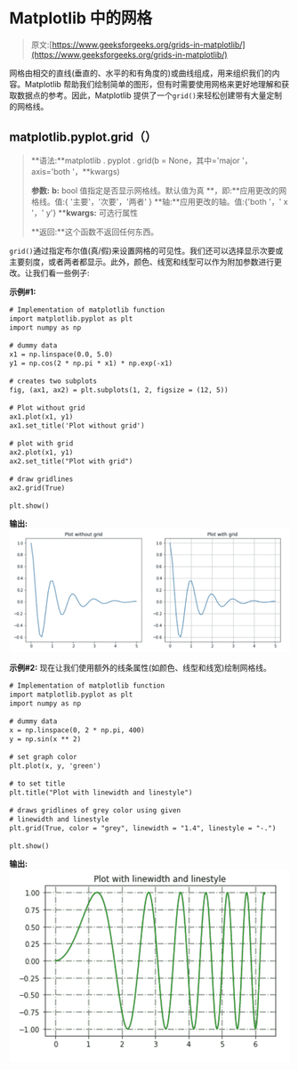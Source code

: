 # Matplotlib 中的网格

> 原文:[https://www.geeksforgeeks.org/grids-in-matplotlib/](https://www.geeksforgeeks.org/grids-in-matplotlib/)

网格由相交的直线(垂直的、水平的和有角度的)或曲线组成，用来组织我们的内容。Matplotlib 帮助我们绘制简单的图形，但有时需要使用网格来更好地理解和获取数据点的参考。因此，Matplotlib 提供了一个`grid()`来轻松创建带有大量定制的网格线。

## matplotlib.pyplot.grid（）

> **语法:**matplotlib . pyplot . grid(b = None，其中='major '，axis='both '，**kwargs)
> 
> **参数:**
> **b:** bool 值指定是否显示网格线。默认值为真
> **，即:**应用更改的网格线。值:{ '主要'，'次要'，'两者' }
> **轴:**应用更改的轴。值:{'both '，' x '，' y'}
> ****kwargs:** 可选行属性
> 
> **返回:**这个函数不返回任何东西。

`grid()`通过指定布尔值(真/假)来设置网格的可见性。我们还可以选择显示次要或主要刻度，或者两者都显示。此外，颜色、线宽和线型可以作为附加参数进行更改。让我们看一些例子:

**示例#1:**

```
# Implementation of matplotlib function
import matplotlib.pyplot as plt
import numpy as np

# dummy data
x1 = np.linspace(0.0, 5.0)
y1 = np.cos(2 * np.pi * x1) * np.exp(-x1)

# creates two subplots
fig, (ax1, ax2) = plt.subplots(1, 2, figsize = (12, 5))

# Plot without grid
ax1.plot(x1, y1)
ax1.set_title('Plot without grid')

# plot with grid
ax2.plot(x1, y1)
ax2.set_title("Plot with grid")

# draw gridlines
ax2.grid(True)

plt.show()
```

**输出:**
![Plot 1](img/f3940972d25406a74491a1f27b06e08c.png)

**示例#2:**
现在让我们使用额外的线条属性(如颜色、线型和线宽)绘制网格线。

```
# Implementation of matplotlib function
import matplotlib.pyplot as plt
import numpy as np

# dummy data
x = np.linspace(0, 2 * np.pi, 400)
y = np.sin(x ** 2)

# set graph color
plt.plot(x, y, 'green')

# to set title
plt.title("Plot with linewidth and linestyle")

# draws gridlines of grey color using given 
# linewidth and linestyle
plt.grid(True, color = "grey", linewidth = "1.4", linestyle = "-.")

plt.show()
```

**输出:**
![Plot 2](img/77df063d943ed65215af7c8aa0d63687.png)